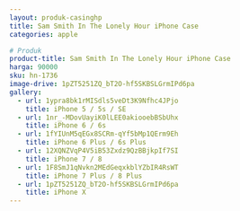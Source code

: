 ```yaml
---
layout: produk-casinghp
title: Sam Smith In The Lonely Hour iPhone Case
categories: apple

# Produk
product-title: Sam Smith In The Lonely Hour iPhone Case
harga: 90000
sku: hn-1736
image-drive: 1pZT5251ZQ_bT2O-hf5SKBSLGrmIPd6pa
gallery:
  - url: 1ypra8bk1rMISdls5veDt3K9Nfhc4JPjo
    title: iPhone 5 / 5s / SE
  - url: 1nr_-MDovUayiK0lLEE0akiooebBSbUhx
    title: iPhone 6 / 6s
  - url: 1fYIUnM5qEGx8SCRm-qYf5bMp1QErm9Eh
    title: iPhone 6 Plus / 6s Plus
  - url: 12XQNZVqP4V5iB53Zxdz9QzBBjkpIf7SI
    title: iPhone 7 / 8
  - url: 1F8SmJ1qNvkn2MEdGeqxkblYZbIR4RsWT
    title: iPhone 7 Plus / 8 Plus
  - url: 1pZT5251ZQ_bT2O-hf5SKBSLGrmIPd6pa
    title: iPhone X
---
```

